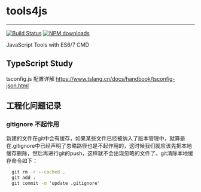 # tools4js
-----
[![Build Status](https://img.shields.io/travis/swdenglian/tools4js.svg?branch=master)](https://img.shields.io/travis/swdenglian/tools4js)
[![NPM downloads](http://img.shields.io/npm/dt/tools4js.svg?style=flat-square)](https://npmjs.com/package/tools4js)

JavaScript Tools with ES6/7  CMD


## TypeScript Study

tsconfig.js 配置详解
https://www.tslang.cn/docs/handbook/tsconfig-json.html

### 

## 工程化问题记录
### gitignore 不起作用
新建的文件在git中会有缓存，如果某些文件已经被纳入了版本管理中，就算是在.gitignore中已经声明了忽略路径也是不起作用的，这时候我们就应该先把本地缓存删除，然后再进行git的push，这样就不会出现忽略的文件了。git清除本地缓存命令如下：
```cmd
  git rm -r --cached .
  git add .
  git commit -m 'update .gitignore'
```

